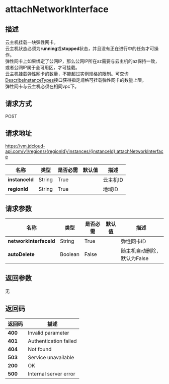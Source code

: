 # attachNetworkInterface


## 描述
云主机挂载一块弹性网卡。<br>
云主机状态必须为<b>running</b>或<b>stopped</b>状态，并且没有正在进行中的任务才可操作。<br>
弹性网卡上如果绑定了公网IP，那么公网IP所在az需要与云主机的az保持一致，或者公网IP属于全可用区，才可挂载。<br>
云主机挂载弹性网卡的数量，不能超过实例规格的限制。可查询<a href="http://docs.jdcloud.com/virtual-machines/api/describeinstancetypes">DescribeInstanceTypes</a>接口获得指定规格可挂载弹性网卡的数量上限。<br>
弹性网卡与云主机必须在相同vpc下。


## 请求方式
POST

## 请求地址
https://vm.jdcloud-api.com/v1/regions/{regionId}/instances/{instanceId}:attachNetworkInterface

|名称|类型|是否必需|默认值|描述|
|---|---|---|---|---|
|**instanceId**|String|True| |云主机ID|
|**regionId**|String|True| |地域ID|

## 请求参数
|名称|类型|是否必需|默认值|描述|
|---|---|---|---|---|
|**networkInterfaceId**|String|True| |弹性网卡ID|
|**autoDelete**|Boolean|False| |随主机自动删除，默认为False|


## 返回参数
无


## 返回码
|返回码|描述|
|---|---|
|**400**|Invalid parameter|
|**401**|Authentication failed|
|**404**|Not found|
|**503**|Service unavailable|
|**200**|OK|
|**500**|Internal server error|
